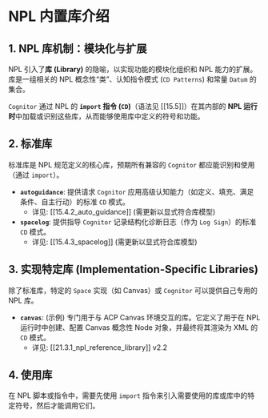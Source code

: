 # NPL 内置库介绍

## 1. NPL 库机制：模块化与扩展

NPL 引入了**库 (Library)** 的隐喻，以实现功能的模块化组织和 NPL 能力的扩展。库是一组相关的 NPL 概念性“类”、认知指令模式 (`CD Patterns`) 和常量 `Datum` 的集合。

`Cognitor` 通过 NPL 的 **`import` 指令 (`CD`)**（语法见 [[15.5]]）在其内部的 **NPL 运行时**中加载或识别这些库，从而能够使用库中定义的符号和功能。

## 2. 标准库

标准库是 NPL 规范定义的核心库，预期所有兼容的 `Cognitor` 都应能识别和使用（通过 `import`）。

* **`autoguidance`**: 提供请求 `Cognitor` 应用高级认知能力（如定义、填充、满足条件、自主行动）的标准 `CD` 模式。
    * 详见: [[15.4.2_auto_guidance]] (需更新以显式符合库模型)
* **`spacelog`**: 提供指导 `Cognitor` 记录结构化诊断日志（作为 `Log Sign`）的标准 `CD` 模式。
    * 详见: [[15.4.3_spacelog]] (需更新以显式符合库模型)

## 3. 实现特定库 (Implementation-Specific Libraries)

除了标准库，特定的 `Space` 实现（如 Canvas）或 `Cognitor` 可以提供自己专用的 NPL 库。

* **`canvas`**: (示例) 专门用于与 ACP Canvas 环境交互的库。它定义了用于在 NPL 运行时中创建、配置 Canvas 概念性 Node 对象，并最终将其渲染为 XML 的 `CD` 模式。
    * 详见: [[21.3.1_npl_reference_library]] v2.2

## 4. 使用库

在 NPL 脚本或指令中，需要先使用 `import` 指令来引入需要使用的库或库中的特定符号，然后才能调用它们。